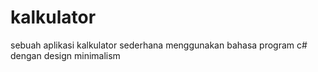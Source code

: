 # kalkulator
sebuah aplikasi kalkulator sederhana menggunakan bahasa program c# dengan design minimalism
